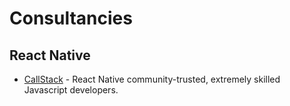 # Consultancies

## React Native

- [CallStack](https://callstack.com/) - React Native community-trusted, extremely skilled Javascript developers.
